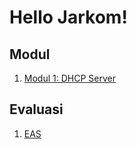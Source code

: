 # Hello Jarkom!

## Modul

1. [Modul 1: DHCP Server](<DHCP Server/Modul.md>)

## Evaluasi

1. [EAS](EAS.md)
